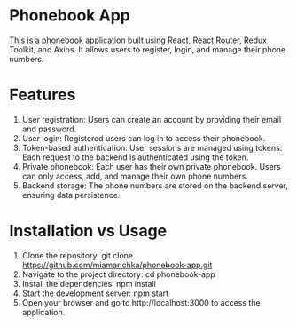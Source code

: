 # Phonebook App

This is a phonebook application built using React, React Router, Redux Toolkit, and Axios. It allows users to register, login, and manage their phone numbers.

# Features
1. User registration: Users can create an account by providing their email and password.
2. User login: Registered users can log in to access their phonebook.
3. Token-based authentication: User sessions are managed using tokens. Each request to the backend is authenticated using the token.
4. Private phonebook: Each user has their own private phonebook. Users can only access, add, and manage their own phone numbers.
5. Backend storage: The phone numbers are stored on the backend server, ensuring data persistence.

# Installation vs Usage
1. Clone the repository:
git clone https://github.com/miamarichka/phonebook-app.git
2. Navigate to the project directory:
cd phonebook-app
3. Install the dependencies:
npm install
4. Start the development server:
npm start
5. Open your browser and go to http://localhost:3000 to access the application.

